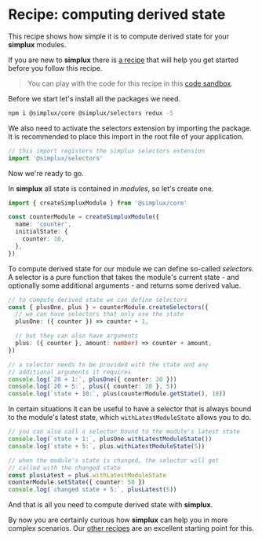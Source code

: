 # Recipe: computing derived state

This recipe shows how simple it is to compute derived state for your **simplux** modules.

If you are new to **simplux** there is [a recipe](../getting-started#readme) that will help you get started before you follow this recipe.

> You can play with the code for this recipe in this [code sandbox](https://codesandbox.io/s/github/MrWolfZ/simplux/tree/master/recipes/basics/computing-derived-state).

Before we start let's install all the packages we need.

```sh
npm i @simplux/core @simplux/selectors redux -S
```

We also need to activate the selectors extension by importing the package. It is recommended to place this import in the root file of your application.

```ts
// this import registers the simplux selectors extension
import '@simplux/selectors'
```

Now we're ready to go.

In **simplux** all state is contained in _modules_, so let's create one.

```ts
import { createSimpluxModule } from '@simplux/core'

const counterModule = createSimpluxModule({
  name: 'counter',
  initialState: {
    counter: 10,
  },
})
```

To compute derived state for our module we can define so-called _selectors_. A selector is a pure function that takes the module's current state - and optionally some additional arguments - and returns some derived value.

```ts
// to compute derived state we can define selectors
const { plusOne, plus } = counterModule.createSelectors({
  // we can have selectors that only use the state
  plusOne: ({ counter }) => counter + 1,

  // but they can also have arguments
  plus: ({ counter }, amount: number) => counter + amount,
})

// a selector needs to be provided with the state and any
// additional arguments it requires
console.log(`20 + 1:`, plusOne({ counter: 20 }))
console.log(`20 + 5:`, plus({ counter: 20 }, 5))
console.log(`state + 10:`, plus(counterModule.getState(), 10))
```

In certain situations it can be useful to have a selector that is always bound to the module's latest state, which `withLatestModuleState` allows you to do.

```ts
// you can also call a selector bound to the module's latest state
console.log(`state + 1:`, plusOne.withLatestModuleState())
console.log(`state + 5:`, plus.withLatestModuleState(5))

// when the module's state is changed, the selector will get
// called with the changed state
const plusLatest = plus.withLatestModuleState
counterModule.setState({ counter: 50 })
console.log(`changed state + 5:`, plusLatest(5))
```

And that is all you need to compute derived state with **simplux**.

By now you are certainly curious how **simplux** can help you in more complex scenarios. Our [other recipes](../../../../..#recipes) are an excellent starting point for this.
